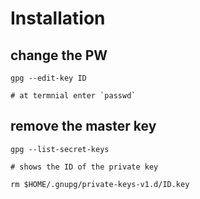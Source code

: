 # Installation

## change the PW
```
gpg --edit-key ID

# at termnial enter `passwd`
```

## remove the master key

```
gpg --list-secret-keys

# shows the ID of the private key

rm $HOME/.gnupg/private-keys-v1.d/ID.key
```
